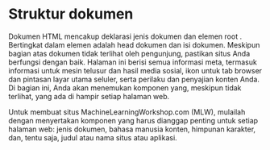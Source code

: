 # Struktur dokumen 

Dokumen HTML mencakup deklarasi jenis dokumen dan elemen root <html>. Bertingkat dalam elemen <html> adalah head dokumen dan isi dokumen. Meskipun bagian atas dokumen tidak terlihat oleh pengunjung, pastikan situs Anda berfungsi dengan baik. Halaman ini berisi semua informasi meta, termasuk informasi untuk mesin telusur dan hasil media sosial, ikon untuk tab browser dan pintasan layar utama seluler, serta perilaku dan penyajian konten Anda. Di bagian ini, Anda akan menemukan komponen yang, meskipun tidak terlihat, yang ada di hampir setiap halaman web.

Untuk membuat situs MachineLearningWorkshop.com (MLW), mulailah dengan menyertakan komponen yang harus dianggap penting untuk setiap halaman web: jenis dokumen, bahasa manusia konten, himpunan karakter, dan, tentu saja, judul atau nama situs atau aplikasi.